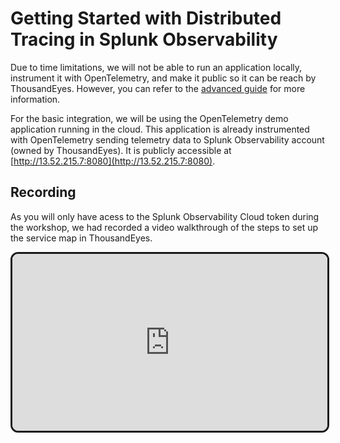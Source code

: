 # Getting Started with Distributed Tracing in Splunk Observability

Due to time limitations, we will not be able to run an application locally, instrument it with OpenTelemetry, and make it public so it can be reach by ThousandEyes. However, you can refer to the [advanced guide](../advanced/getting_started.md) for more information.

For the basic integration, we will be using the OpenTelemetry demo application running in the cloud.
This application is already instrumented with OpenTelemetry sending telemetry data to Splunk Observability account (owned by ThousandEyes).
It is publicly accessible at [http://13.52.215.7:8080](http://13.52.215.7:8080).


## Recording 

As you will only have acess to the Splunk Observability Cloud token during the workshop, we had recorded a video walkthrough of the steps to set up the service map in ThousandEyes.

<div style="padding-bottom: 56.25%; position: relative; display: block; width: 100%">
	<iframe src="https://app.vidcast.io/share/embed/b18269c6-7c47-4c31-bc11-766a8581fe73?disableCopyDropdown=1" width="100%" height="100%" title="ThousandEyes Service map - Distributed tracing Splunk Integration - Basic Workshop" loading="lazy" allow="fullscreen *;autoplay *;" style="position: absolute; top:0; left: 0; border: solid; border-radius: 12px;"></iframe>
</div>